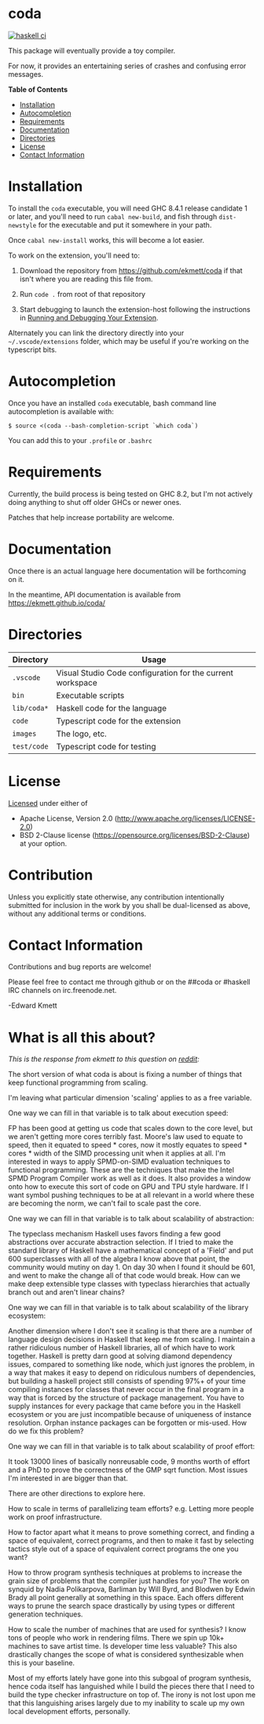 # coda

[![haskell ci](https://github.com/ekmett/coda/actions/workflows/ci.yml/badge.svg)](https://github.com/ekmett/coda/actions/workflows/ci.yml)

This package will eventually provide a toy compiler.

For now, it provides an entertaining series of crashes and confusing error messages.

**Table of Contents**

- [Installation](#installation)
- [Autocompletion](#autocompletion)
- [Requirements](#requirements)
- [Documentation](#documentation)
- [Directories](#directories)
- [License](#license)
- [Contact Information](#contact-information)

Installation
============

To install the `coda` executable, you will need GHC 8.4.1 release candidate 1 or later, and you'll need to run `cabal new-build`, and fish through `dist-newstyle` for the executable and put it somewhere in your path.

Once `cabal new-install` works, this will become a lot easier.

To work on the extension, you'll need to:

1. Download the repository from <https://github.com/ekmett/coda> if that isn't where you are reading this file from.

2. Run `code .` from root of that repository

3. Start debugging to launch the extension-host following the instructions in [Running and Debugging Your Extension][debugging-extensions].

Alternately you can link the directory directly into your `~/.vscode/extensions` folder, which may be useful if you're working on the typescript bits.

Autocompletion
==============

Once you have an installed `coda` executable, bash command line autocompletion is available with:

```
$ source <(coda --bash-completion-script `which coda`)
```

You can add this to your `.profile` or `.bashrc`

Requirements
============

Currently, the build process is being tested on GHC 8.2, but I'm not actively doing anything to shut off older GHCs or newer ones.

Patches that help increase portability are welcome.

Documentation
=============

Once there is an actual language here documentation will be forthcoming on it.

In the meantime, API documentation is available from https://ekmett.github.io/coda/

Directories
===========

| Directory     | Usage |
| ------------- | ----- |
| `.vscode`     | Visual Studio Code configuration for the current workspace |
| `bin`         | Executable scripts |
| `lib/coda*`   | Haskell code for the language |
| `code`        | Typescript code for the extension |
| `images`      | The logo, etc. |
| `test/code`   | Typescript code for testing |

License
=======

[Licensed](LICENSE.md) under either of
 * Apache License, Version 2.0 (http://www.apache.org/licenses/LICENSE-2.0)
 * BSD 2-Clause license (https://opensource.org/licenses/BSD-2-Clause)
at your option.

Contribution
============

Unless you explicitly state otherwise, any contribution intentionally submitted
for inclusion in the work by you shall be dual-licensed as above, without any
additional terms or conditions.

Contact Information
===================

Contributions and bug reports are welcome!

Please feel free to contact me through github or on the ##coda or #haskell IRC channels on irc.freenode.net.

-Edward Kmett

 [debugging-extensions]: https://code.visualstudio.com/docs/extensions/debugging-extensions
 [shake]: http://shakebuild.com/
 [travis]: http://travis-ci.org/ekmett/coda
 [travis-img]: https://secure.travis-ci.org/ekmett/coda.png?branch=master

 What is all this about?
 ====================

*This is the response from ekmett to this question on [reddit](https://www.reddit.com/r/programming/comments/bip6ho/graydon_hoare_on_21_compilers_a_wander_through_a/em5grcg/):*

The short version of what coda is about is fixing a number of things that keep functional programming from scaling.

I'm leaving what particular dimension 'scaling' applies to as a free variable.

One way we can fill in that variable is to talk about execution speed:

FP has been good at getting us code that scales down to the core level, but we aren't getting more cores terribly fast. Moore's law used to equate to speed, then it equated to speed * cores, now it mostly equates to speed * cores * width of the SIMD processing unit when it applies at all. I'm interested in ways to apply SPMD-on-SIMD evaluation techniques to functional programming. These are the techniques that make the Intel SPMD Program Compiler work as well as it does. It also provides a window onto how to execute this sort of code on GPU and TPU style hardware. If I want symbol pushing techniques to be at all relevant in a world where these are becoming the norm, we can't fail to scale past the core.

One way we can fill in that variable is to talk about scalability of abstraction:

The typeclass mechanism Haskell uses favors finding a few good abstractions over accurate abstraction selection. If I tried to make the standard library of Haskell have a mathematical concept of a 'Field' and put 600 superclasses with all of the algebra I know above that point, the community would mutiny on day 1. On day 30 when I found it should be 601, and went to make the change all of that code would break. How can we make deep extensible type classes with typeclass hierarchies that actually branch out and aren't linear chains?

One way we can fill in that variable is to talk about scalability of the library ecosystem:

Another dimension where I don't see it scaling is that there are a number of language design decisions in Haskell that keep me from scaling. I maintain a rather ridiculous number of Haskell libraries, all of which have to work together. Haskell is pretty darn good at solving diamond dependency issues, compared to something like node, which just ignores the problem, in a way that makes it easy to depend on ridiculous numbers of dependencies, but building a haskell project still consists of spending 97%+ of your time compiling instances for classes that never occur in the final program in a way that is forced by the structure of package management. You have to supply instances for every package that came before you in the Haskell ecosystem or you are just incompatible because of uniqueness of instance resolution. Orphan instance packages can be forgotten or mis-used. How do we fix this problem?

One way we can fill in that variable is to talk about scalability of proof effort:

It took 13000 lines of basically nonreusable code, 9 months worth of effort and a PhD to prove the correctness of the GMP sqrt function. Most issues I'm interested in are bigger than that.

There are other directions to explore here.

How to scale in terms of parallelizing team efforts? e.g. Letting more people work on proof infrastructure.

How to factor apart what it means to prove something correct, and finding a space of equivalent, correct programs, and then to make it fast by selecting tactics style out of a space of equivalent correct programs the one you want?

How to throw program synthesis techniques at problems to increase the grain size of problems that the compiler just handles for you? The work on synquid by Nadia Polikarpova, Barliman by Will Byrd, and Blodwen by Edwin Brady all point generally at something in this space. Each offers different ways to prune the search space drastically by using types or different generation techniques.

How to scale the number of machines that are used for synthesis? I know tons of people who work in rendering films. There we spin up 10k+ machines to save artist time. Is developer time less valuable? This also drastically changes the scope of what is considered synthesizable when this is your baseline.

Most of my efforts lately have gone into this subgoal of program synthesis, hence coda itself has languished while I build the pieces there that I need to build the type checker infrastructure on top of. The irony is not lost upon me that this languishing arises largely due to my inability to scale up my own local development efforts, personally.

